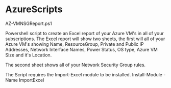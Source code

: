 # AzureScripts

AZ-VMNSGReport.ps1

Powershell script to create an Excel report of your Azure VM's in all of your subscriptions. The Excel report will show two sheets, the first will all of your Azure VM's showing Name, ResourceGroup, Private and Public IP Addresses, Network Interface Names, Power Status, OS type, Azure VM Size and it's Location.

The second sheet shows all of your Network Security Group rules.

The Script requires the Import-Excel module to be installed. Install-Module -Name ImportExcel
